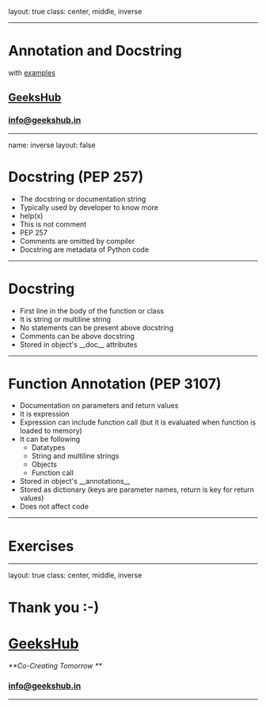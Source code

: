 layout: true
class: center, middle, inverse

---

# Annotation and Docstring
with [examples](annotation_docstring.ipynb)
## [GeeksHub](http://www.geekshub.in)
### [info@geekshub.in](mailto:info@geekshub.in)

---

name: inverse
layout: false

# Docstring (PEP 257)
* The docstring or documentation string
* Typically used by developer to know more
* help(x)
* This is not comment
* PEP 257
* Comments are omitted by compiler
* Docstring are metadata of Python code

---

# Docstring
* First line in the body of the function or class
* It is string or multiline string
* No statements can be present above docstring
* Comments can be above docstring
* Stored in object's \_\_doc\_\_ attributes

---

# Function Annotation (PEP 3107)
* Documentation on parameters and return values
* It is expression
* Expression can include function call (but it is evaluated when function is loaded to memory)
* It can be following
    - Datatypes
    - String and multiline strings
    - Objects
    - Function call
* Stored in object's \_\_annotations\_\_
* Stored as dictionary (keys are parameter names, return is key for return values)
* Does not affect code

---

# Exercises

---
layout: true
class: center, middle, inverse

# Thank you :-)

# [GeeksHub](http://www.geekshub.in)
_**Co-Creating Tomorrow **_
### [info@geekshub.in](mailto:info@geekshub.in)

---